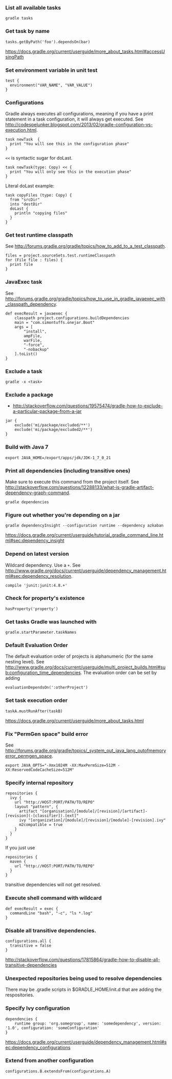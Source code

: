 ### List all available tasks
```
gradle tasks
```

### Get task by name
```
tasks.getByPath('foo').dependsOn(bar)
```
https://docs.gradle.org/current/userguide/more_about_tasks.html#accessUsingPath

### Set environment variable in unit test
```
test {
  environment("VAR_NAME", "VAR_VALUE")
}
```

### Configurations
Gradle always executes all configurations, meaning if you have a print statement in a task configuration, it will always get executed. See http://codespelunker.blogspot.com/2013/02/gradle-configuration-vs-execution.html.
```
task newTask  {
  print "You will see this in the configuration phase"
}
```

`<<` is syntactic sugar for doLast.
```
task newTask(type: Copy) << {
  print "You will only see this in the execution phase"
}
```

Literal doLast example:
```
task copyFiles (type: Copy) {
  from "srcDir"
  into "destDir"
  doLast {
    println "copying files"
  }
}
```

### Get test runtime classpath
See http://forums.gradle.org/gradle/topics/how_to_add_to_a_test_classpath.
```
files = project.sourceSets.test.runtimeClasspath
for (File file : files) {
  print file
}
```

### JavaExec task
See http://forums.gradle.org/gradle/topics/how_to_use_in_gradle_javaexec_with_classpath_dependency.
```
def execResult = javaexec {
    classpath project.configurations.buildDependencies
    main = "com.simontuffs.onejar.Boot"
    args = [
        "install",
        ampFile,
        warFile,
        "-force",
        "-nobackup"
    ].toList()
}
```

### Exclude a task
```
gradle -x <task>
```

### Exclude a package
* http://stackoverflow.com/questions/19575474/gradle-how-to-exclude-a-particular-package-from-a-jar

```
jar {
    exclude('mi/package/excluded/**')
    exclude('mi/package/excluded2/**')
}
```


### Build with Java 7
```
export JAVA_HOME=/export/apps/jdk/JDK-1_7_0_21
```

### Print all dependencies (including transitive ones)
Make sure to execute this command from the project itself. See http://stackoverflow.com/questions/12288133/what-is-gradle-artifact-dependency-graph-command.
```
gradle dependencies
```

### Figure out whether you're depending on a jar
```
gradle dependencyInsight --configuration runtime --dependency azkaban
```
https://docs.gradle.org/current/userguide/tutorial_gradle_command_line.html#sec:dependency_insight

### Depend on latest version
Wildcard dependency. Use a `+`. See http://www.gradle.org/docs/current/userguide/dependency_management.html#sec:dependency_resolution.
```
compile 'junit:junit:4.8.+'
```

### Check for property's existence
```
hasProperty('property')
```

### Get tasks Gradle was launched with
```
gradle.startParameter.taskNames
```

### Default Evaluation Order
The default evaluation order of projects is alphanumeric (for the same nesting level). See http://www.gradle.org/docs/current/userguide/multi_project_builds.html#sub:configuration_time_dependencies. The evaluation order can be set by adding
```
evaluationDependsOn(':otherProject')
```

### Set task execution order
```
taskA.mustRunAfter(taskB)
```
https://docs.gradle.org/current/userguide/more_about_tasks.html

### Fix "PermGen space" build error
See http://forums.gradle.org/gradle/topics/_system_out_java_lang_outofmemoryerror_permgen_space.
```
export JAVA_OPTS="-Xmx1024M -XX:MaxPermSize=512M -XX:ReservedCodeCacheSize=512M"
```

### Specify internal repository
```
repositories {
  ivy {
    url "http://HOST:PORT/PATH/TO/REPO"
    layout "pattern", {
      artifact "[organisation]/[module]/[revision]/[artifact]-[revision](-[classifier]).[ext]"
      ivy "[organization]/[module]/[revision]/[module]-[revision].ivy"
      m2compatible = true
    }
  }
}
```

If you just use
```
repositories {
  maven {
    url "http://HOST:PORT/PATH/TO/REPO"
  }
}
```
transitive dependencies will not get resolved.

### Execute shell command with wildcard
```
def execResult = exec {
  commandLine "bash", "-c", "ls *.log"
}
```

### Disable all transitive dependencies.
```
configurations.all {
  transitive = false
}
```
http://stackoverflow.com/questions/17815864/gradle-how-to-disable-all-transitive-dependencies

### Unexpected repositories being used to resolve dependencies
There may be .gradle scripts in $GRADLE_HOME/init.d that are adding the respositories.

### Specify Ivy configuration
```
dependencies {
    runtime group: 'org.somegroup', name: 'somedependency', version: '1.0', configuration: 'someConfiguration'
}
```
https://docs.gradle.org/current/userguide/dependency_management.html#sec:dependency_configurations

### Extend from another configuration
```
configurations.B.extendsFrom(configurations.A)
```